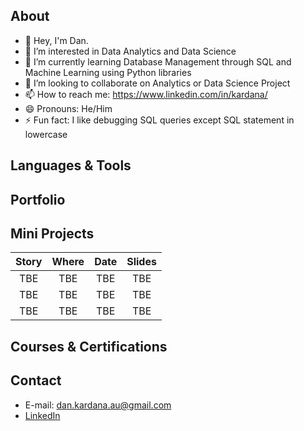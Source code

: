 ## About

- 👋 Hey, I'm Dan.
- 👀 I’m interested in Data Analytics and Data Science
- 🌱 I’m currently learning Database Management through SQL and Machine Learning using Python libraries
- 💞️ I’m looking to collaborate on Analytics or Data Science Project
- 📫 How to reach me: https://www.linkedin.com/in/kardana/
- 😄 Pronouns: He/Him
- ⚡ Fun fact: I like debugging SQL queries except SQL statement in lowercase 

<!---
taufikkardana/taufikkardana is a ✨ special ✨ repository because its `README.md` (this file) appears on your GitHub profile.
You can click the Preview link to take a look at your changes.
--->

## Languages & Tools

## Portfolio

## Mini Projects

| Story  | Where | Date | Slides |
| :---: | :---: | :---: | :---: |
| TBE | TBE | TBE | TBE |
| TBE | TBE | TBE | TBE |
| TBE | TBE | TBE | TBE |

## Courses & Certifications

## Contact
- E-mail: dan.kardana.au@gmail.com
- [LinkedIn](https://www.linkedin.com/in/kardana/)
